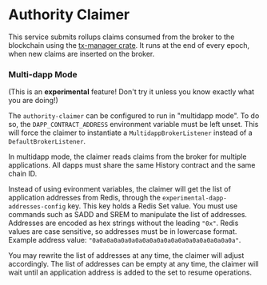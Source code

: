 # Authority Claimer

This service submits rollups claims consumed from the broker to the blockchain using the [tx-manager crate](https://github.com/cartesi/tx-manager).
It runs at the end of every epoch, when new claims are inserted on the broker.

### Multi-dapp Mode

(This is an **experimental** feature! Don't try it unless you know exactly what you are doing!)

The `authority-claimer` can be configured to run in "multidapp mode".
To do so, the `DAPP_CONTRACT_ADDRESS` environment variable must be left unset.
This will force the claimer to instantiate a `MultidappBrokerListener` instead of a `DefaultBrokerListener`.

In multidapp mode, the claimer reads claims from the broker for multiple applications.
All dapps must share the same History contract and the same chain ID.

Instead of using evironment variables,
    the claimer will get the list of application addresses from Redis,
    through the `experimental-dapp-addresses-config` key.
This key holds a Redis Set value.
You must use commands such as SADD and SREM to manipulate the list of addresses.
Addresses are encoded as hex strings without the leading `"0x"`.
Redis values are case sensitive, so addresses must be in lowercase format.
Example address value: `"0a0a0a0a0a0a0a0a0a0a0a0a0a0a0a0a0a0a0a0a"`.

You may rewrite the list of addresses at any time,
    the claimer will adjust accordingly.
The list of addresses can be empty at any time,
    the claimer will wait until an application address is added to the set to resume operations.
